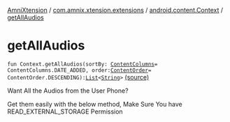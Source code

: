 [AmniXtension](../../index.md) / [com.amnix.xtension.extensions](../index.md) / [android.content.Context](index.md) / [getAllAudios](./get-all-audios.md)

# getAllAudios

`fun Context.getAllAudios(sortBy: `[`ContentColumns`](../../com.amnix.xtension.enums/-content-columns/index.md)` = ContentColumns.DATE_ADDED, order: `[`ContentOrder`](../../com.amnix.xtension.enums/-content-order/index.md)` = ContentOrder.DESCENDING): `[`List`](https://kotlinlang.org/api/latest/jvm/stdlib/kotlin.collections/-list/index.html)`<`[`String`](https://kotlinlang.org/api/latest/jvm/stdlib/kotlin/-string/index.html)`>` [(source)](https://github.com/AmniX/AmniXTension/tree/master/AmniXtension/src/main/java/com/amnix/xtension/extensions/ContextExtension.kt#L416)

Want All the Audios from the User Phone?

Get them easily with the below method, Make Sure You have READ_EXTERNAL_STORAGE Permission

